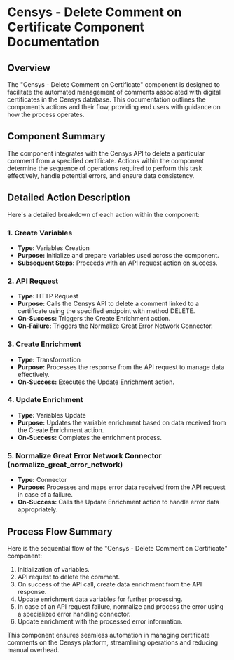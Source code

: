 # Censys - Delete Comment on Certificate Component Documentation

## Overview
The "Censys - Delete Comment on Certificate" component is designed to facilitate the automated management of comments associated with digital certificates in the Censys database. This documentation outlines the component’s actions and their flow, providing end users with guidance on how the process operates.

## Component Summary
The component integrates with the Censys API to delete a particular comment from a specified certificate. Actions within the component determine the sequence of operations required to perform this task effectively, handle potential errors, and ensure data consistency.

## Detailed Action Description
Here's a detailed breakdown of each action within the component:

### 1. Create Variables
- **Type:** Variables Creation
- **Purpose:** Initialize and prepare variables used across the component.
- **Subsequent Steps:** Proceeds with an API request action on success.

### 2. API Request
- **Type:** HTTP Request
- **Purpose:** Calls the Censys API to delete a comment linked to a certificate using the specified endpoint with method DELETE.
- **On-Success:** Triggers the Create Enrichment action.
- **On-Failure:** Triggers the Normalize Great Error Network Connector.

### 3. Create Enrichment
- **Type:** Transformation
- **Purpose:** Processes the response from the API request to manage data effectively.
- **On-Success:** Executes the Update Enrichment action.

### 4. Update Enrichment
- **Type:** Variables Update
- **Purpose:** Updates the variable enrichment based on data received from the Create Enrichment action.
- **On-Success:** Completes the enrichment process.

### 5. Normalize Great Error Network Connector (normalize_great_error_network)
- **Type:** Connector
- **Purpose:** Processes and maps error data received from the API request in case of a failure.
- **On-Success:** Calls the Update Enrichment action to handle error data appropriately.

## Process Flow Summary
Here is the sequential flow of the "Censys - Delete Comment on Certificate" component:

1. Initialization of variables.
2. API request to delete the comment.
3. On success of the API call, create data enrichment from the API response.
4. Update enrichment data variables for further processing.
5. In case of an API request failure, normalize and process the error using a specialized error handling connector.
6. Update enrichment with the processed error information.

This component ensures seamless automation in managing certificate comments on the Censys platform, streamlining operations and reducing manual overhead.

